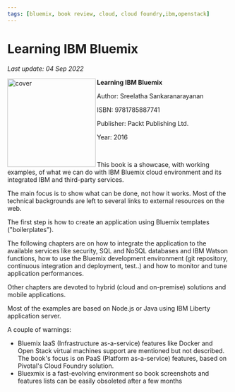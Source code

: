 ```yaml
---
tags: [bluemix, book review, cloud, cloud foundry,ibm,openstack]
---
```


# Learning IBM Bluemix

*Last update: 04 Sep 2022*

<img align="left" src="../covers/bluemix-learning.jpeg" alt="cover" height="200" />

**Learning IBM Bluemix**

Author: Sreelatha Sankaranarayanan

ISBN: 9781785887741

Publisher: Packt Publishing Ltd.

Year: 2016

<br/>
  
This book is a showcase, with working examples, of what we can do with IBM Bluemix cloud environment and its integrated IBM and third-party services.  

The main focus is to show what can be done, not how it works. Most of the technical backgrounds are left to several links to external resources on the web.

The first step is how to create an application using Bluemix templates ("boilerplates").

The following chapters are on how to integrate the application to the available services like security, SQL and NoSQL databases and IBM Watson functions, how to use the Bluemix development environment (git repository, continuous integration and deployment, test..) and how to monitor and tune application performances.  

Other chapters are devoted to hybrid (cloud and on-premise) solutions and mobile applications.  

Most of the examples are based on Node.js or Java using IBM Liberty application server.  

A couple of warnings:  

* Bluemix IaaS (Infrastructure as-a-service) features like Docker and Open Stack virtual machines support are mentioned but not described. The book's focus is on PaaS (Platform as-a-service) features, based on Pivotal's Cloud Foundry solution.  
* Bluexmix is a fast-evolving environment so book screenshots and features lists can be easily obsoleted after a few months  
